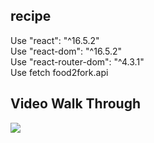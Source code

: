 ## recipe
Use "react": "^16.5.2"</br>
Use "react-dom": "^16.5.2"</br>
Use "react-router-dom": "^4.3.1"</br>
Use fetch food2fork.api </br>
## Video Walk Through
![](https://i.imgur.com/a2D6Ck8.gif)
